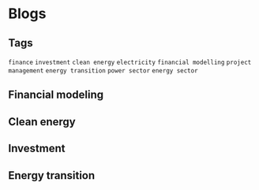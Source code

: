 # Blogs
## Tags
`finance` `investment` `clean energy` `electricity` `financial modelling` `project management` `energy transition` `power sector` `energy sector`
## Financial modeling
## Clean energy
## Investment
## Energy transition
